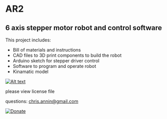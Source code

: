 # AR2

## 6 axis stepper motor robot and control software

This project includes:

- Bill of materials and instructions
- CAD files to 3D print components to build the robot
- Arduino sketch for stepper driver control
- Software to program and operate robot
- Kinamatic model


[![Alt text](https://img.youtube.com/vi/AeCLbhPHltw/0.jpg)](https://www.youtube.com/watch?v=AeCLbhPHltw)


please view license file

questions: chris.annin@gmail.com

[![Donate](https://img.shields.io/badge/Donate-PayPal-green.svg)](https://www.paypal.me/ChrisAnnin)

